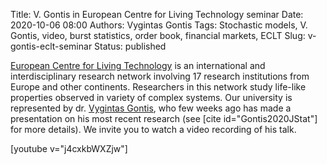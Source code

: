 Title: V. Gontis in European Centre for Living Technology seminar
Date: 2020-10-06 08:00
Authors: Vygintas Gontis
Tags: Stochastic models, V. Gontis, video, burst statistics, order book, financial markets, ECLT 
Slug: v-gontis-eclt-seminar
Status: published

[European Centre for Living Technology](https://www.unive.it/pag/23664/) is an
international and interdisciplinary research network involving 17 research
institutions from Europe and other continents. Researchers in this network
study life-like properties observed in variety of complex systems. Our
university is represented by dr. [Vygintas Gontis](http://gontis.eu), who few
weeks ago has made a presentation on his most recent research (see
[cite id="Gontis2020JStat"] for more details). We invite you to watch a video
recording of his talk.

[youtube v="j4cxkbWXZjw"]
